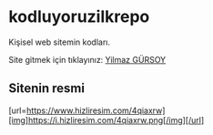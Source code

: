 # kodluyoruzilkrepo

Kişisel web sitemin kodları.

Site gitmek için tıklayınız: [Yilmaz GÜRSOY](http://www.yilmazgursoy.com/)

## Sitenin resmi
[url=https://www.hizliresim.com/4qiaxrw][img]https://i.hizliresim.com/4qiaxrw.png[/img][/url]
